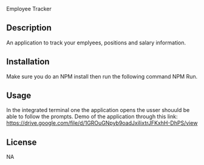 Employee Tracker

## Description 
An application to track your emplyees, positions and salary information.

## Installation
Make sure you do an NPM install then run the following command NPM Run.

## Usage    
In the integrated terminal one the application opens the usser shouuld be able to follow the prompts.
Demo of the application through this link: https://drive.google.com/file/d/1GROuGNpyb9oadJxiIixtrJFKxhH-DhPS/view

## License
NA

